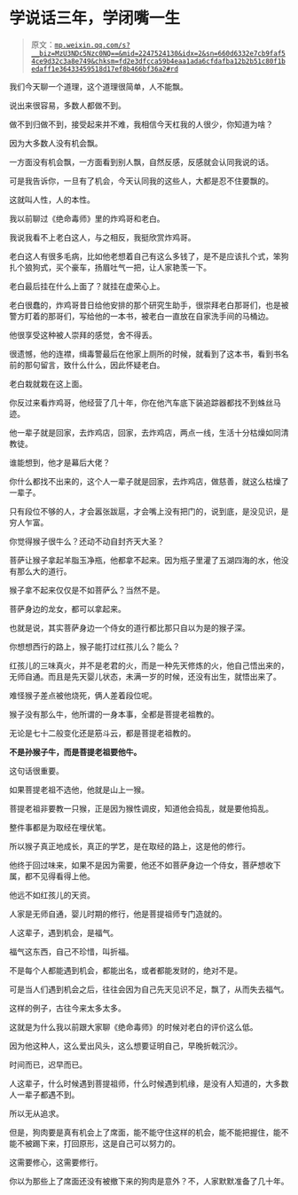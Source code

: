 # 学说话三年，学闭嘴一生

> 原文：[`mp.weixin.qq.com/s?__biz=MzU3NDc5Nzc0NQ==&mid=2247524130&idx=2&sn=660d6332e7cb9faf54ce9d32c3a8e749&chksm=fd2e3dfcca59b4eaa1ada6cfdafba12b2b51c80f1bedaff1e36433459518d17ef8b466bf36a2#rd`](http://mp.weixin.qq.com/s?__biz=MzU3NDc5Nzc0NQ==&mid=2247524130&idx=2&sn=660d6332e7cb9faf54ce9d32c3a8e749&chksm=fd2e3dfcca59b4eaa1ada6cfdafba12b2b51c80f1bedaff1e36433459518d17ef8b466bf36a2#rd)

我们今天聊一个道理，这个道理很简单，人不能飘。

说出来很容易，多数人都做不到。

做不到归做不到，接受起来并不难，我相信今天杠我的人很少，你知道为啥？

因为大多数人没有机会飘。

一方面没有机会飘，一方面看到别人飘，自然反感，反感就会认同我说的话。

可是我告诉你，一旦有了机会，今天认同我的这些人，大都是忍不住要飘的。

这就叫人性，人的本性。

我以前聊过《绝命毒师》里的炸鸡哥和老白。

我说我看不上老白这人，与之相反，我挺欣赏炸鸡哥。

老白这人有很多毛病，比如他老想着自己有这么多钱了，是不是应该扎个式，笨狗扎个狼狗式，买个豪车，扬眉吐气一把，让人家艳羡一下。

老白最后挂在什么上面了？就挂在虚荣心上。

老白很蠢的，炸鸡哥昔日给他安排的那个研究生助手，很崇拜老白那哥们，也是被警方盯着的那哥们，写给他的一本书，被老白一直放在自家洗手间的马桶边。

他很享受这种被人崇拜的感觉，舍不得丢。

很遗憾，他的连襟，缉毒警最后在他家上厕所的时候，就看到了这本书，看到书名前的那句留言，致什么什么，因此怀疑老白。

老白栽就栽在这上面。

你反过来看炸鸡哥，他经营了几十年，你在他汽车底下装追踪器都找不到蛛丝马迹。

他一辈子就是回家，去炸鸡店，回家，去炸鸡店，两点一线，生活十分枯燥如同清教徒。

谁能想到，他才是幕后大佬？

你什么都找不出来的，这个人一辈子就是回家，去炸鸡店，做慈善，就这么枯燥了一辈子。

只有段位不够的人，才会嚣张跋扈，才会嘴上没有把门的，说到底，是没见识，是穷人乍富。

你觉得猴子很牛么？还动不动自封齐天大圣？

菩萨让猴子拿起羊脂玉净瓶，他都拿不起来。因为瓶子里灌了五湖四海的水，他没有那么大的道行。

猴子拿不起来仅仅是不如菩萨么？当然不是。

菩萨身边的龙女，都可以拿起来。

也就是说，其实菩萨身边一个侍女的道行都比那只自以为是的猴子深。

你想想西行的路上，猴子能打过红孩儿么？能么？

红孩儿的三味真火，并不是老君的火，而是一种先天修炼的火，他自己悟出来的，无师自通。而且是先天婴儿状态，未满一岁的时候，还没有出生，就悟出来了。

难怪猴子差点被他烧死，俩人差着段位呢。

猴子没有那么牛，他所谓的一身本事，全都是菩提老祖教的。

无论是七十二般变化还是筋斗云，都是菩提老祖教的。

**不是孙猴子牛，而是菩提老祖要他牛。** 

这句话很重要。

如果菩提老祖不选他，他就是山上一猴。

菩提老祖非要教一只猴，正是因为猴性调皮，知道他会捣乱，就是要他捣乱。

整件事都是为取经在埋伏笔。

所以猴子真正地成长，真正的学艺，是在取经的路上，这是他的修行。

他终于回过味来，如果不是因为需要，他还不如菩萨身边一个侍女，菩萨想收下属，都不见得看得上他。

他远不如红孩儿的天资。

人家是无师自通，婴儿时期的修行，他是菩提祖师专门造就的。

人这辈子，遇到机会，是福气。

福气这东西，自己不珍惜，叫折福。

不是每个人都能遇到机会，都能出名，或者都能发财的，绝对不是。

可是当人们遇到机会之后，往往会因为自己先天见识不足，飘了，从而失去福气。

这样的例子，古往今来太多太多。

这就是为什么我以前跟大家聊《绝命毒师》的时候对老白的评价这么低。

因为他这种人，这么爱出风头，这么想要证明自己，早晚折戟沉沙。

时间而已，迟早而已。

人这辈子，什么时候遇到菩提祖师，什么时候遇到机缘，是没有人知道的，大多数人一辈子都遇不到。

所以无从追求。

但是，狗肉要是真有机会上了席面，能不能守住这样的机会，能不能把握住，能不能不被踢下来，打回原形，这是自己可以努力的。

这需要修心，这需要修行。

你以为那些上了席面还没有被撤下来的狗肉是意外？不，人家默默准备了几十年。